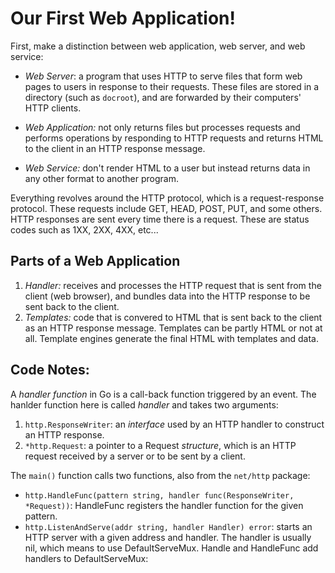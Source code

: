# Our First Web Application!

First, make a distinction between web application, web server, and web service: 

* *Web Server*: a program that uses HTTP to serve files that form web pages to users in response to their requests. These files are stored in a directory (such as `docroot`), and are forwarded by their computers' HTTP clients. 

* *Web Application:* not only returns files but processes requests and performs operations by responding to HTTP requests and returns HTML to the client in an HTTP response message. 

* *Web Service:* don't render HTML to a user but instead returns data in any other format to another program. 

Everything revolves around the HTTP protocol, which is a request-response protocol. These requests include GET, HEAD, POST, PUT, and some others. HTTP responses are sent every time there is a request. These are status codes such as 1XX, 2XX, 4XX, etc...

## Parts of a Web Application 

1. *Handler:* receives and processes the HTTP request that is sent from the client (web browser), and bundles data into the HTTP response to be sent back to the client. 
2. *Templates:* code that is convered to HTML that is sent back to the client as an HTTP response message. Templates can be partly HTML or not at all. Template engines generate the final HTML with templates and data. 

## Code Notes: 

A _handler function_ in Go is a call-back function triggered by an event. The hanlder function here is called _handler_ and takes two arguments: 

1. `http.ResponseWriter`: an _interface_ used by an HTTP handler to construct an HTTP response.
2. `*http.Request`: a pointer to a Request _structure_, which is an HTTP request received by a server or to be sent by a client.

The `main()` function calls two functions, also from the `net/http` package: 

* `http.HandleFunc(pattern string, handler func(ResponseWriter, *Request))`: HandleFunc registers the handler function for the given pattern.
* `http.ListenAndServe(addr string, handler Handler) error`: starts an HTTP server with a given address and handler. The handler is usually nil, which means to use DefaultServeMux. Handle and HandleFunc add handlers to DefaultServeMux: 

 